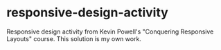 # responsive-design-activity
Responsive design activity from Kevin Powell's "Conquering Responsive Layouts" course. This solution is my own work.
